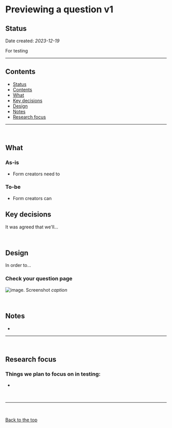 # Previewing a question v1

## Status

Date created: *2023-12-19*  

For testing  

___

## Contents

- [Status](#status)
- [Contents](#contents)
- [What](#what)
- [Key decisions](#key-decisions)
- [Design](#design)
- [Notes](#notes)
- [Research focus](#research-focus)

___

<br>

## What

### As-is

- Form creators need to 

### To-be

- Form creators can 


## Key decisions

It was agreed that we'll...

<br>

## Design

In order to...

### Check your question page

![image. Screenshot](url)
*caption*


<br>

## Notes

- 

___

<br>

## Research focus

### Things we plan to focus on in testing:
- 


<br>

___

<br>

[Back to the top](#previewing-a-question-v1)
